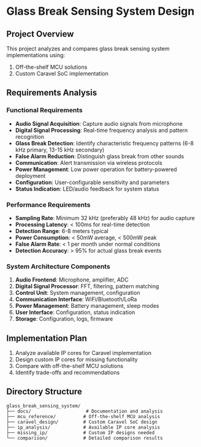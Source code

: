 # Glass Break Sensing System Design

## Project Overview
This project analyzes and compares glass break sensing system implementations using:
1. Off-the-shelf MCU solutions
2. Custom Caravel SoC implementation

## Requirements Analysis

### Functional Requirements
- **Audio Signal Acquisition**: Capture audio signals from microphone
- **Digital Signal Processing**: Real-time frequency analysis and pattern recognition
- **Glass Break Detection**: Identify characteristic frequency patterns (6-8 kHz primary, 13-15 kHz secondary)
- **False Alarm Reduction**: Distinguish glass break from other sounds
- **Communication**: Alert transmission via wireless protocols
- **Power Management**: Low power operation for battery-powered deployment
- **Configuration**: User-configurable sensitivity and parameters
- **Status Indication**: LED/audio feedback for system status

### Performance Requirements
- **Sampling Rate**: Minimum 32 kHz (preferably 48 kHz) for audio capture
- **Processing Latency**: < 100ms for real-time detection
- **Detection Range**: 6-8 meters typical
- **Power Consumption**: < 50mW average, < 500mW peak
- **False Alarm Rate**: < 1 per month under normal conditions
- **Detection Accuracy**: > 95% for actual glass break events

### System Architecture Components
1. **Audio Frontend**: Microphone, amplifier, ADC
2. **Digital Signal Processor**: FFT, filtering, pattern matching
3. **Control Unit**: System management, configuration
4. **Communication Interface**: WiFi/Bluetooth/LoRa
5. **Power Management**: Battery management, sleep modes
6. **User Interface**: Configuration, status indication
7. **Storage**: Configuration, logs, firmware

## Implementation Plan
1. Analyze available IP cores for Caravel implementation
2. Design custom IP cores for missing functionality
3. Compare with off-the-shelf MCU solutions
4. Identify trade-offs and recommendations

## Directory Structure
```
glass_break_sensing_system/
├── docs/                    # Documentation and analysis
├── mcu_reference/          # Off-the-shelf MCU analysis
├── caravel_design/         # Custom Caravel SoC design
├── ip_analysis/            # Available IP core analysis
├── missing_ip/             # Custom IP designs needed
└── comparison/             # Detailed comparison results
```
